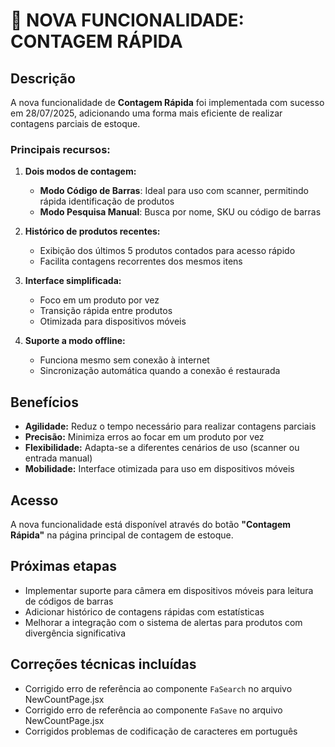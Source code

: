 # 🚀 NOVA FUNCIONALIDADE: CONTAGEM RÁPIDA

## Descrição

A nova funcionalidade de **Contagem Rápida** foi implementada com sucesso em 28/07/2025, adicionando uma forma mais eficiente de realizar contagens parciais de estoque.

### Principais recursos:

1. **Dois modos de contagem:**
   - **Modo Código de Barras**: Ideal para uso com scanner, permitindo rápida identificação de produtos
   - **Modo Pesquisa Manual**: Busca por nome, SKU ou código de barras

2. **Histórico de produtos recentes:**
   - Exibição dos últimos 5 produtos contados para acesso rápido
   - Facilita contagens recorrentes dos mesmos itens

3. **Interface simplificada:**
   - Foco em um produto por vez
   - Transição rápida entre produtos
   - Otimizada para dispositivos móveis

4. **Suporte a modo offline:**
   - Funciona mesmo sem conexão à internet
   - Sincronização automática quando a conexão é restaurada

## Benefícios

- **Agilidade:** Reduz o tempo necessário para realizar contagens parciais
- **Precisão:** Minimiza erros ao focar em um produto por vez
- **Flexibilidade:** Adapta-se a diferentes cenários de uso (scanner ou entrada manual)
- **Mobilidade:** Interface otimizada para uso em dispositivos móveis

## Acesso

A nova funcionalidade está disponível através do botão **"Contagem Rápida"** na página principal de contagem de estoque.

## Próximas etapas

- Implementar suporte para câmera em dispositivos móveis para leitura de códigos de barras
- Adicionar histórico de contagens rápidas com estatísticas
- Melhorar a integração com o sistema de alertas para produtos com divergência significativa

## Correções técnicas incluídas

- Corrigido erro de referência ao componente `FaSearch` no arquivo NewCountPage.jsx
- Corrigido erro de referência ao componente `FaSave` no arquivo NewCountPage.jsx
- Corrigidos problemas de codificação de caracteres em português
